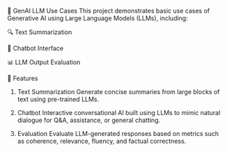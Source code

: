 🧠 GenAI LLM Use Cases
This project demonstrates basic use cases of Generative AI using Large Language Models (LLMs), including:

🔍 Text Summarization

🤖 Chatbot Interface

📊 LLM Output Evaluation

🚀 Features
1. Text Summarization
Generate concise summaries from large blocks of text using pre-trained LLMs.

2. Chatbot
Interactive conversational AI built using LLMs to mimic natural dialogue for Q&A, assistance, or general chatting.

3. Evaluation
Evaluate LLM-generated responses based on metrics such as coherence, relevance, fluency, and factual correctness.


